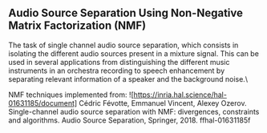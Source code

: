 ## Audio Source Separation Using Non-Negative Matrix Factorization (NMF)

The task of single channel audio source separation, which consists in isolating the different audio sources present in a mixture signal. 
This can be used in several applications from distinguishing the different music instruments in an orchestra recording to speech
enhancement by separating relevant information of a speaker and the background noise.\


NMF techniques implemented from:
![https://inria.hal.science/hal-01631185/document] Cédric Févotte, Emmanuel Vincent, Alexey Ozerov. Single-channel audio source separation with NMF:
divergences, constraints and algorithms. Audio Source Separation, Springer, 2018. ffhal-01631185f
